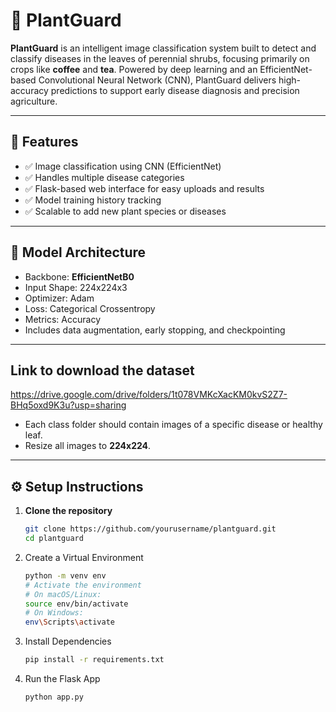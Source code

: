 # 🌿 PlantGuard

**PlantGuard** is an intelligent image classification system built to detect and classify diseases in the leaves of perennial shrubs, focusing primarily on crops like **coffee** and **tea**. Powered by deep learning and an EfficientNet-based Convolutional Neural Network (CNN), PlantGuard delivers high-accuracy predictions to support early disease diagnosis and precision agriculture.

---

## 🚀 Features

- ✅ Image classification using CNN (EfficientNet)
- ✅ Handles multiple disease categories
- ✅ Flask-based web interface for easy uploads and results
- ✅ Model training history tracking
- ✅ Scalable to add new plant species or diseases

---

## 🧠 Model Architecture

- Backbone: **EfficientNetB0**
- Input Shape: 224x224x3
- Optimizer: Adam
- Loss: Categorical Crossentropy
- Metrics: Accuracy
- Includes data augmentation, early stopping, and checkpointing

---


## Link to download the dataset
https://drive.google.com/drive/folders/1t078VMKcXacKM0kvS2Z7-BHq5oxd9K3u?usp=sharing


- Each class folder should contain images of a specific disease or healthy leaf.
- Resize all images to **224x224**.

---

## ⚙️ Setup Instructions

1. **Clone the repository**
   ```bash
   git clone https://github.com/yourusername/plantguard.git
   cd plantguard
   
2. Create a Virtual Environment

   ```bash
   python -m venv env
   # Activate the environment
   # On macOS/Linux:
   source env/bin/activate
   # On Windows:
   env\Scripts\activate

3. Install Dependencies
   ```bash
   pip install -r requirements.txt

4. Run the Flask App
   ```bash
   python app.py

